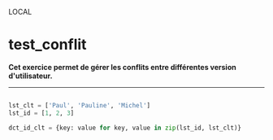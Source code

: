 LOCAL

# test_conflit

**Cet exercice permet de gérer les conflits entre différentes version d'utilisateur.**

---

```python

lst_clt = ['Paul', 'Pauline', 'Michel']
lst_id = [1, 2, 3]

dct_id_clt = {key: value for key, value in zip(lst_id, lst_clt)}

```
